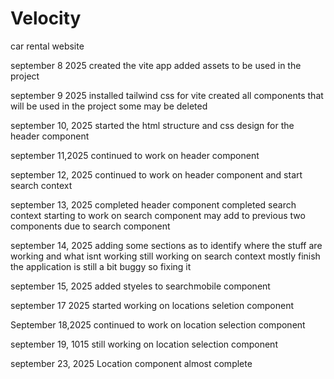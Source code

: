 # Velocity

car rental website

september 8 2025
created the vite app
added assets to be used in the project

september 9 2025
installed tailwind css for vite
created all components that will be used in the project
some may be deleted

september 10, 2025
started the html structure and css design for the header component

september 11,2025
continued to work on header component

september 12, 2025
continued to work on header component and start search context

september 13, 2025
completed header component
completed search context
starting to work on search component
may add to previous two components due to search component

september 14, 2025
adding some sections as to identify where the stuff are working and what isnt working
still working on search context mostly finish the application is still a bit buggy so fixing it

september 15, 2025
added styeles to searchmobile component

september 17 2025
started working on locations seletion component

September 18,2025
continued to work on location selection component

september 19, 1015
still working on location selection component

september 23, 2025
Location component almost complete